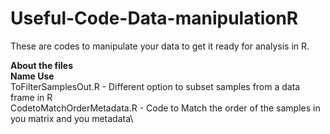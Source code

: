 # Useful-Code-Data-manipulationR
These are codes to manipulate your data to get it ready for analysis in R.

**About the files**\
**Name                           Use**\
ToFilterSamplesOut.R         -   Different option to subset samples from a data frame in R\
CodetoMatchOrderMetadata.R   -   Code to Match the order of the samples in you matrix and you metadata\
